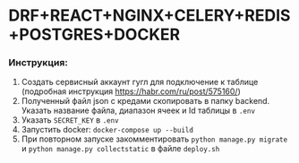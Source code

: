 # DRF+REACT+NGINX+CELERY+REDIS+POSTGRES+DOCKER

### Инструкция:
  1. Создать сервисный аккаунт гугл для подключение к таблице (подробная инструкция https://habr.com/ru/post/575160/)
  2. Полученный файл json с кредами скопировать в папку backend. Указать название файла, диапазон ячеек и Id таблицы в ```.env```
  3. Указать ```SECRET_KEY``` в ```.env``` 
  4. Запустить docker: ```docker-compose up --build```
  5. При повторном запуске закомментировать ```python manage.py migrate``` и ```python manage.py collectstatic``` в файле ```deploy.sh```
